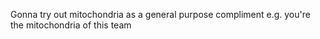 Gonna try out mitochondria as a general purpose compliment e.g. you're the mitochondria of this team

